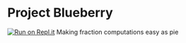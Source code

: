 # Project Blueberry
[![Run on Repl.it](https://repl.it/badge/github/acoffeeaddict/mathtool)](https://repl.it/github/acoffeeaddict/mathtool)
Making fraction computations easy as pie
